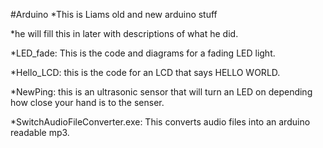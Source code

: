 #Arduino
*This is Liams old and new arduino stuff

*he will fill this in later with descriptions of what he did.

*LED_fade: This is the code and diagrams for a fading LED light.

*Hello_LCD: this is the code for an LCD that says HELLO WORLD.

*NewPing: this is an ultrasonic sensor that will turn an LED on depending how close your hand is to the senser.  

*SwitchAudioFileConverter.exe: This converts audio files into an arduino readable mp3.

